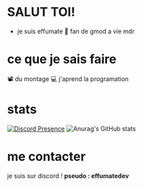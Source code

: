# SALUT TOI!

+ je suis effumate
💙 fan de gmod a vie mdr
# ce que je sais faire
📽 du montage
💻 j'aprend la programation

# stats

[![Discord Presence](https://lanyard.cnrad.dev/api/:id)](https://discord.com/users/940965751769161789)
![Anurag's GitHub stats](https://github-readme-stats.vercel.app/api?username=EFFUMATEdev&show_icons=true&theme=merko)

# me contacter

je suis sur discord ! **pseudo : effumatedev**
